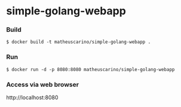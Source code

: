 # simple-golang-webapp

### Build
```
$ docker build -t matheuscarino/simple-golang-webapp .
```
### Run
```
$ docker run -d -p 8080:8080 matheuscarino/simple-golang-webapp
```
### Access via web browser

http://localhost:8080
